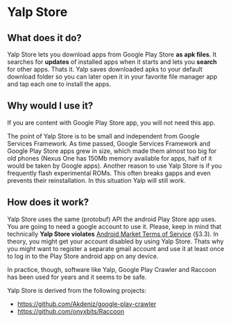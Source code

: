 # Yalp Store

## What does it do?
Yalp Store lets you download apps from Google Play Store **as apk files**. It searches for **updates** of installed apps when it starts and lets you **search** for other apps. Thats it. Yalp saves downloaded apks to your default download folder so you can later open it in your favorite file manager app and tap each one to install the apps.

## Why would I use it?
If you are content with Google Play Store app, you will not need this app.

The point of Yalp Store is to be small and independent from Google Services Framework. As time passed, Google Services Framework and Google Play Store apps grew in size, which made them almost too big for old phones (Nexus One has 150Mb memory available for apps, half of it would be taken by Google apps). Another reason to use Yalp Store is if you frequently flash experimental ROMs. This often breaks gapps and even prevents their reinstallation. In this situation Yalp will still work.

## How does it work?
Yalp Store uses the same (protobuf) API the android Play Store app uses. You are going to need a google account to use it. Please, keep in mind that technically **Yalp Store violates** [Android Market Terms of Service](https://www.google.com/intl/en_us/mobile/android/market-tos.html) (§3.3). In theory, you might get your account disabled by using Yalp Store. Thats why you might want to register a separate gmail account and use it at least once to log in to the Play Store android app on any device.

In practice, though, software like Yalp, Google Play Crawler and Raccoon has been used for years and it seems to be safe.

Yalp Store is derived from the following projects:
* https://github.com/Akdeniz/google-play-crawler
* https://github.com/onyxbits/Raccoon